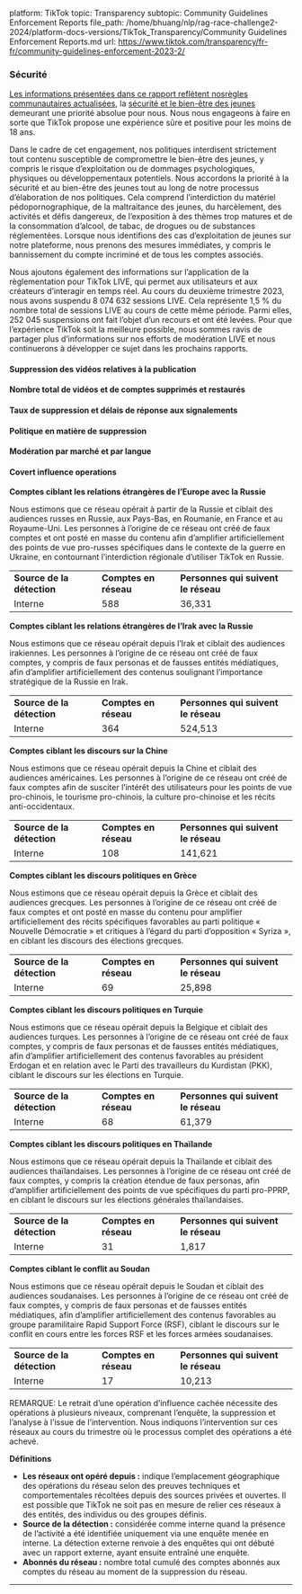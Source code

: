 platform: TikTok
topic: Transparency
subtopic: Community Guidelines Enforcement Reports
file_path: /home/bhuang/nlp/rag-race-challenge2-2024/platform-docs-versions/TikTok_Transparency/Community Guidelines Enforcement Reports.md
url: https://www.tiktok.com/transparency/fr-fr/community-guidelines-enforcement-2023-2/


### **Sécurité**

[Les informations présentées dans ce rapport reflètent nos](https://newsroom.tiktok.com/en-us/community-guidelines-update)[règles communautaires actualisées](https://www.tiktok.com/community-guidelines/en/), la [sécurité et le bien-être des jeunes](https://www.tiktok.com/community-guidelines/en/youth-safety/?cgversion=2023) demeurant une priorité absolue pour nous. Nous nous engageons à faire en sorte que TikTok propose une expérience sûre et positive pour les moins de 18 ans.

Dans le cadre de cet engagement, nos politiques interdisent strictement tout contenu susceptible de compromettre le bien-être des jeunes, y compris le risque d’exploitation ou de dommages psychologiques, physiques ou développementaux potentiels. Nous accordons la priorité à la sécurité et au bien-être des jeunes tout au long de notre processus d’élaboration de nos politiques. Cela comprend l’interdiction du matériel pédopornographique, de la maltraitance des jeunes, du harcèlement, des activités et défis dangereux, de l’exposition à des thèmes trop matures et de la consommation d’alcool, de tabac, de drogues ou de substances réglementées. Lorsque nous identifions des cas d’exploitation de jeunes sur notre plateforme, nous prenons des mesures immédiates, y compris le bannissement du compte incriminé et de tous les comptes associés.

Nous ajoutons également des informations sur l’application de la règlementation pour TikTok LIVE, qui permet aux utilisateurs et aux créateurs d’interagir en temps réel. Au cours du deuxième trimestre 2023, nous avons suspendu 8 074 632 sessions LIVE. Cela représente 1,5 % du nombre total de sessions LIVE au cours de cette même période. Parmi elles, 252 045 suspensions ont fait l’objet d’un recours et ont été levées. Pour que l’expérience TikTok soit la meilleure possible, nous sommes ravis de partager plus d’informations sur nos efforts de modération LIVE et nous continuerons à développer ce sujet dans les prochains rapports.

#### **Suppression des vidéos relatives à la publication**

#### **Nombre total de vidéos et de comptes supprimés et restaurés**

#### **Taux de suppression et délais de réponse aux signalements**

#### **Politique en matière de suppression**

#### **Modération par marché et par langue**

#### Covert influence operations

**Comptes ciblant les relations étrangères de l’Europe avec la Russie**

Nous estimons que ce réseau opérait à partir de la Russie et ciblait des audiences russes en Russie, aux Pays-Bas, en Roumanie, en France et au Royaume-Uni. Les personnes à l’origine de ce réseau ont créé de faux comptes et ont posté en masse du contenu afin d’amplifier artificiellement des points de vue pro-russes spécifiques dans le contexte de la guerre en Ukraine, en contournant l’interdiction régionale d’utiliser TikTok en Russie.

|     |     |     |
| --- | --- | --- |
| ****Source de la détection**** | ****Comptes en réseau**** | ****Personnes qui suivent le réseau**** |
| Interne | 588 | 36,331 |

**Comptes ciblant les relations étrangères de l’Irak avec la Russie**

Nous estimons que ce réseau opérait depuis l’Irak et ciblait des audiences irakiennes. Les personnes à l’origine de ce réseau ont créé de faux comptes, y compris de faux personas et de fausses entités médiatiques, afin d’amplifier artificiellement des contenus soulignant l’importance stratégique de la Russie en Irak.

|     |     |     |
| --- | --- | --- |
| ****Source de la détection**** | ****Comptes en réseau**** | ****Personnes qui suivent le réseau**** |
| Interne | 364 | 524,513 |

**Comptes ciblant les discours sur la Chine**

Nous estimons que ce réseau opérait depuis la Chine et ciblait des audiences américaines. Les personnes à l’origine de ce réseau ont créé de faux comptes afin de susciter l’intérêt des utilisateurs pour les points de vue pro-chinois, le tourisme pro-chinois, la culture pro-chinoise et les récits anti-occidentaux.

|     |     |     |
| --- | --- | --- |
| ****Source de la détection**** | ****Comptes en réseau**** | ****Personnes qui suivent le réseau**** |
| Interne | 108 | 141,621 |

**Comptes ciblant les discours politiques en Grèce**

Nous estimons que ce réseau opérait depuis la Grèce et ciblait des audiences grecques. Les personnes à l’origine de ce réseau ont créé de faux comptes et ont posté en masse du contenu pour amplifier artificiellement des récits spécifiques favorables au parti politique « Nouvelle Démocratie » et critiques à l’égard du parti d’opposition « Syriza », en ciblant les discours des élections grecques.

|     |     |     |
| --- | --- | --- |
| ****Source de la détection**** | ****Comptes en réseau**** | ****Personnes qui suivent le réseau**** |
| Interne | 69  | 25,898 |

**Comptes ciblant les discours politiques en Turquie**

Nous estimons que ce réseau opérait depuis la Belgique et ciblait des audiences turques. Les personnes à l’origine de ce réseau ont créé de faux comptes, y compris de faux personas et de fausses entités médiatiques, afin d’amplifier artificiellement des contenus favorables au président Erdogan et en relation avec le Parti des travailleurs du Kurdistan (PKK), ciblant le discours sur les élections en Turquie.

|     |     |     |
| --- | --- | --- |
| ****Source de la détection**** | ****Comptes en réseau**** | ****Personnes qui suivent le réseau**** |
| Interne | 68  | 61,379 |

**Comptes ciblant les discours politiques en Thaïlande**

Nous estimons que ce réseau opérait depuis la Thaïlande et ciblait des audiences thaïlandaises. Les personnes à l’origine de ce réseau ont créé de faux comptes, y compris la création étendue de faux personas, afin d’amplifier artificiellement des points de vue spécifiques du parti pro-PPRP, en ciblant le discours sur les élections générales thaïlandaises.

|     |     |     |
| --- | --- | --- |
| ****Source de la détection**** | ****Comptes en réseau**** | ****Personnes qui suivent le réseau**** |
| Interne | 31  | 1,817 |

**Comptes ciblant le conflit au Soudan**

Nous estimons que ce réseau opérait depuis le Soudan et ciblait des audiences soudanaises. Les personnes à l’origine de ce réseau ont créé de faux comptes, y compris de faux personas et de fausses entités médiatiques, afin d’amplifier artificiellement des contenus favorables au groupe paramilitaire Rapid Support Force (RSF), ciblant le discours sur le conflit en cours entre les forces RSF et les forces armées soudanaises.

|     |     |     |
| --- | --- | --- |
| ****Source de la détection**** | ****Comptes en réseau**** | ****Personnes qui suivent le réseau**** |
| Interne | 17  | 10,213 |

REMARQUE: Le retrait d’une opération d’influence cachée nécessite des opérations à plusieurs niveaux, comprenant l’enquête, la suppression et l’analyse à l’issue de l’intervention. Nous indiquons l’intervention sur ces réseaux au cours du trimestre où le processus complet des opérations a été achevé.

**Définitions**

* **Les réseaux ont opéré depuis :** indique l’emplacement géographique des opérations du réseau selon des preuves techniques et comportementales récoltées depuis des sources privées et ouvertes. Il est possible que TikTok ne soit pas en mesure de relier ces réseaux à des entités, des individus ou des groupes définis.
* **Source de la détection :** considérée comme interne quand la présence de l’activité a été identifiée uniquement via une enquête menée en interne. La détection externe renvoie à des enquêtes qui ont débuté avec un rapport externe, ayant ensuite entraîné une enquête.
* **Abonnés du réseau :** nombre total cumulé des comptes abonnés aux comptes du réseau au moment de la suppression du réseau.

* * *